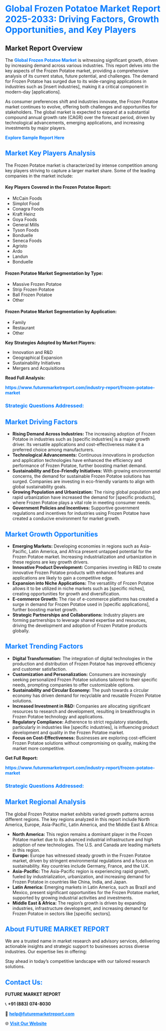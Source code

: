 <h1 style="color: #007BFF;">Global Frozen Potatoe Market Report 2025-2033: Driving Factors, Growth Opportunities, and Key Players</h1>

<section id="overview">
<h2>Market Report Overview</h2>
<p>The <a href="https://www.futuremarketreport.com/industry-report/frozen-potatoe-market" style="color: #007BFF; text-decoration: none;"><strong>Global Frozen Potatoe Market</strong></a> is witnessing significant growth, driven by increasing demand across various industries. This report delves into the key aspects of the Frozen Potatoe market, providing a comprehensive analysis of its current status, future potential, and challenges. The demand for Frozen Potatoe has surged due to its wide-ranging applications in industries such as [insert industries], making it a critical component in modern-day [applications].</p>
<p>As consumer preferences shift and industries innovate, the Frozen Potatoe market continues to evolve, offering both challenges and opportunities for stakeholders. The global market is expected to expand at a substantial compound annual growth rate (CAGR) over the forecast period, driven by technological advancements, emerging applications, and increasing investments by major players.</p>
</section>

<section id="overview">
<p><a href="https://www.futuremarketreport.com/request-sample/reportId=102431" style="color: #007BFF; text-decoration: none;"><strong>Explore Sample Report Here</strong></a></p>
</section>

<section id="key-players">
<h2 style="color: #007BFF;">Market Key Players Analysis</h2>
<p>The Frozen Potatoe market is characterized by intense competition among key players striving to capture a larger market share. Some of the leading companies in the market include:</p>
<h4>Key Players Covered in the Frozen Potatoe Report:</h4>
<ul><li>McCain Foods</li><li>Simplot Food</li><li>Conagra Foods</li><li>Kraft Heinz</li><li>Goya Foods</li><li>General Mills</li><li>Tyson Foods</li><li>Bonduelle</li><li>Seneca Foods</li><li>Agristo</li><li>Ardo</li><li>Landun</li><li>Bonduelle</li></ul>
<h4>Frozen Potatoe Market Segmentation by Type:</h4>
<ul><li>Massive Frozen Potatoe</li><li>Strip Frozen Potatoe</li><li>Ball Frozen Potatoe</li><li>Other</li></ul>

<h4>Frozen Potatoe Market Segmentation by Application:</h4>
<ul><li>Family</li><li>Restaurant</li><li>Other</li></ul>
<p><strong>Key Strategies Adopted by Market Players:</strong></p>
<ul>
<li>Innovation and R&D</li>
<li>Geographical Expansion</li>
<li>Sustainability Initiatives</li>
<li>Mergers and Acquisitions</li>
</ul>
</section>

<section>
<p><strong>Read Full Analysis: </strong></p><a href="https://www.futuremarketreport.com/industry-report/frozen-potatoe-market" style="color: #007BFF; text-decoration: none;"><strong>https://www.futuremarketreport.com/industry-report/frozen-potatoe-market</strong></a>
<h3 style="color: #007BFF;">Strategic Questions Addressed:</h3>
</section>

<section id="driving-factors">
<h2 style="color: #007BFF;">Market Driving Factors</h2>
<ul>
<li><strong>Rising Demand Across Industries:</strong> The increasing adoption of Frozen Potatoe in industries such as [specific industries] is a major growth driver. Its versatile applications and cost-effectiveness make it a preferred choice among manufacturers.</li>
<li><strong>Technological Advancements:</strong> Continuous innovations in production and application technologies have enhanced the efficiency and performance of Frozen Potatoe, further boosting market demand.</li>
<li><strong>Sustainability and Eco-Friendly Initiatives:</strong> With growing environmental concerns, the demand for sustainable Frozen Potatoe solutions has surged. Companies are investing in eco-friendly variants to align with global sustainability goals.</li>
<li><strong>Growing Population and Urbanization:</strong> The rising global population and rapid urbanization have increased the demand for [specific products], where Frozen Potatoe plays a vital role in meeting consumer needs.</li>
<li><strong>Government Policies and Incentives:</strong> Supportive government regulations and incentives for industries using Frozen Potatoe have created a conducive environment for market growth.</li>
</ul>
</section>

<section id="growth-opportunities">
<h2 style="color: #007BFF;">Market Growth Opportunities</h2>
<ul>
<li><strong>Emerging Markets:</strong> Developing economies in regions such as Asia-Pacific, Latin America, and Africa present untapped potential for the Frozen Potatoe market. Increasing industrialization and urbanization in these regions are key growth drivers.</li>
<li><strong>Innovative Product Development:</strong> Companies investing in R&D to create innovative Frozen Potatoe products with enhanced features and applications are likely to gain a competitive edge.</li>
<li><strong>Expansion into Niche Applications:</strong> The versatility of Frozen Potatoe allows it to be utilized in niche markets such as [specific niches], creating opportunities for growth and diversification.</li>
<li><strong>E-commerce Growth:</strong> The rise of e-commerce platforms has created a surge in demand for Frozen Potatoe used in [specific applications], further boosting market growth.</li>
<li><strong>Strategic Partnerships and Collaborations:</strong> Industry players are forming partnerships to leverage shared expertise and resources, driving the development and adoption of Frozen Potatoe products globally.</li>
</ul>
</section>

<section id="trending-factors">
<h2 style="color: #007BFF;">Market Trending Factors</h2>
<ul>
<li><strong>Digital Transformation:</strong> The integration of digital technologies in the production and distribution of Frozen Potatoe has improved efficiency and customer satisfaction.</li>
<li><strong>Customization and Personalization:</strong> Consumers are increasingly seeking personalized Frozen Potatoe solutions tailored to their specific needs, prompting companies to offer customizable options.</li>
<li><strong>Sustainability and Circular Economy:</strong> The push towards a circular economy has driven demand for recyclable and reusable Frozen Potatoe solutions.</li>
<li><strong>Increased Investment in R&D:</strong> Companies are allocating significant resources to research and development, resulting in breakthroughs in Frozen Potatoe technology and applications.</li>
<li><strong>Regulatory Compliance:</strong> Adherence to strict regulatory standards, particularly in industries like [specific industries], is influencing product development and quality in the Frozen Potatoe market.</li>
<li><strong>Focus on Cost-Effectiveness:</strong> Businesses are exploring cost-efficient Frozen Potatoe solutions without compromising on quality, making the market more competitive.</li>
</ul>
</section>

<section>
<p><strong>Get Full Report: </strong></p><a href="https://www.futuremarketreport.com/industry-report/frozen-potatoe-market" style="color: #007BFF; text-decoration: none;"><strong>https://www.futuremarketreport.com/industry-report/frozen-potatoe-market</strong></a>
<h3 style="color: #007BFF;">Strategic Questions Addressed:</h3>
</section>


<section id="regional-analysis">
<h2 style="color: #007BFF;">Market Regional Analysis</h2>
<p>The global Frozen Potatoe market exhibits varied growth patterns across different regions. The key regions analyzed in this report include North America, Europe, Asia-Pacific, Latin America, and the Middle East & Africa:</p>
<ul>
<li><strong>North America:</strong> This region remains a dominant player in the Frozen Potatoe market due to its advanced industrial infrastructure and high adoption of new technologies. The U.S. and Canada are leading markets in this region.</li>
<li><strong>Europe:</strong> Europe has witnessed steady growth in the Frozen Potatoe market, driven by stringent environmental regulations and a focus on sustainability. Key countries include Germany, France, and the U.K.</li>
<li><strong>Asia-Pacific:</strong> The Asia-Pacific region is experiencing rapid growth, fueled by industrialization, urbanization, and increasing demand for Frozen Potatoe in countries like China, India, and Japan.</li>
<li><strong>Latin America:</strong> Emerging markets in Latin America, such as Brazil and Mexico, present significant opportunities for the Frozen Potatoe market, supported by growing industrial activities and investments.</li>
<li><strong>Middle East & Africa:</strong> The region’s growth is driven by expanding industries, infrastructure development, and increasing demand for Frozen Potatoe in sectors like [specific sectors].</li>
</ul>
</section>

<footer>
<h2 style="color: #007BFF;">About FUTURE MARKET REPORT</h2>
<p>We are a trusted name in market research and advisory services, delivering actionable insights and strategic support to businesses across diverse industries. Our expertise lies in offering:</p>

<p>Stay ahead in today’s competitive landscape with our tailored research solutions.</p>

<h2 style="color: #007BFF;">Contact Us:</h2>
<p><strong>FUTURE MARKET REPORT</strong></p>
<p>📞 <strong>+91 (883) 074-8030</strong></p>
<p>📧 <strong><a href="mailto:help@futuremarketreport.com" style="color: #007BFF;">help@futuremarketreport.com</a></strong></p>
<p>🌐 <strong><a href="https://www.futuremarketreport.com/" style="color: #007BFF;">Visit Our Website</a></strong></p>
</footer>